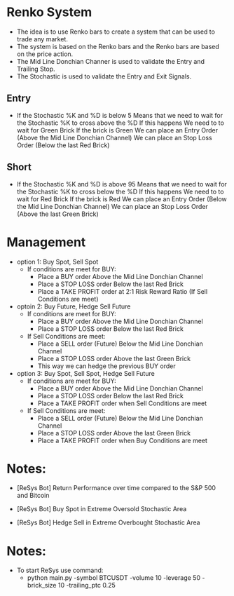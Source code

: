 # Renko System
* The idea is to use Renko bars to create a system that can be used to trade any market.
* The system is based on the Renko bars and the Renko bars are based on the price action.
* The Mid Line Donchian Channer is used to validate the Entry and Trailing Stop.
* The Stochastic is used to validate the Entry and Exit Signals.

## Entry
* If the Stochastic %K and %D is below 5
    Means that we need to wait for the Stochastic %K to cross above the %D
        If this happens
            We need to to wait for Green Brick
                If the brick is Green 
                    We can place an Entry Order (Above the Mid Line Donchian Channel)
                    We can place an Stop Loss Order (Below the last Red Brick)


## Short
* If the Stochastic %K and %D is above 95
    Means that we need to wait for the Stochastic %K to cross below the %D
        If this happens
            We need to to wait for Red Brick
                If the brick is Red 
                    We can place an Entry Order (Below the Mid Line Donchian Channel)
                    We can place an Stop Loss Order (Above the last Green Brick)                    


# Management
* option 1: Buy Spot, Sell Spot
    * If conditions are meet for BUY:
        * Place a BUY order Above the Mid Line Donchian Channel
        * Place a STOP LOSS order Below the last Red Brick
        * Place a TAKE PROFIT order at 2:1 Risk Reward Ratio (If Sell Conditions are meet)
* optoin 2: Buy Future, Hedge Sell Future
    * If conditions are meet for BUY:
        * Place a BUY order Above the Mid Line Donchian Channel
        * Place a STOP LOSS order Below the last Red Brick
    * If Sell Conditions are meet:
        * Place a SELL order (Future) Below the Mid Line Donchian Channel
        * Place a STOP LOSS order Above the last Green Brick
        * This way we can hedge the previous BUY order
* option 3: Buy Spot, Sell Spot, Hedge Sell Future
    * If conditions are meet for BUY:
        * Place a BUY order Above the Mid Line Donchian Channel
        * Place a STOP LOSS order Below the last Red Brick
        * Place a TAKE PROFIT order when Sell Conditions are meet
    * If Sell Conditions are meet:
        * Place a SELL order (Future) Below the Mid Line Donchian Channel
        * Place a STOP LOSS order Above the last Green Brick
        * Place a TAKE PROFIT order when Buy Conditions are meet



# Notes:
* [ReSys Bot] Return Performance over time compared to the S&P 500 and Bitcoin

* [ReSys Bot] Buy Spot in Extreme Oversold Stochastic Area
* [ReSys Bot] Hedge Sell in Extreme Overbought Stochastic Area


# Notes:

* To start ReSys use command: 
    - python main.py -symbol BTCUSDT -volume 10 -leverage 50 -brick_size 10 -trailing_ptc 0.25